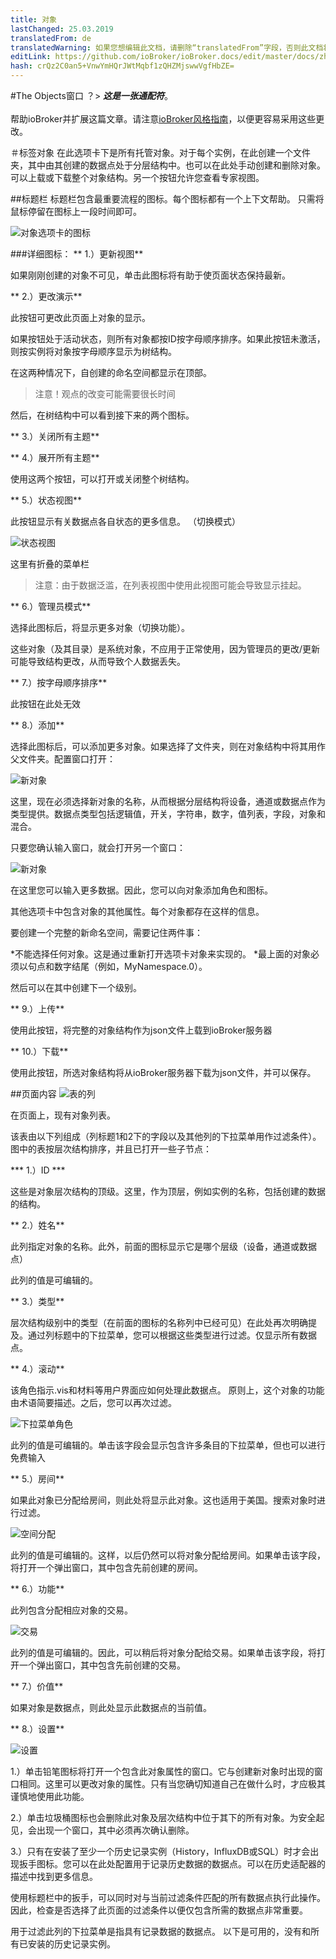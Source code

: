```yaml
---
title: 对象
lastChanged: 25.03.2019
translatedFrom: de
translatedWarning: 如果您想编辑此文档，请删除“translatedFrom”字段，否则此文档将再次自动翻译
editLink: https://github.com/ioBroker/ioBroker.docs/edit/master/docs/zh-cn/admin/objects.md
hash: crQz2C0an5+VnwYmHQrJWtMqbf1zQHZMjswwVgfHbZE=
---
```

#The Objects窗口
？&gt; ***这是一张通配符***。 <br><br>帮助ioBroker并扩展这篇文章。请注意[ioBroker风格指南](community/styleguidedoc)，以便更容易采用这些更改。

＃标签对象
在此选项卡下是所有托管对象。对于每个实例，在此创建一个文件夹，其中由其创建的数据点处于分层结构中。也可以在此处手动创建和删除对象。可以上载或下载整个对象结构。另一个按钮允许您查看专家视图。

##标题栏
标题栏包含最重要流程的图标。每个图标都有一个上下文帮助。
只需将鼠标停留在图标上一段时间即可。

![对象选项卡的图标](../../de/admin/media/ADMIN_Objekte_numbers.png)

###详细图标：
** 1.）更新视图**

如果刚刚创建的对象不可见，单击此图标将有助于使页面状态保持最新。

** 2.）更改演示**

此按钮可更改此页面上对象的显示。

如果按钮处于活动状态，则所有对象都按ID按字母顺序排序。如果此按钮未激活，则按实例将对象按字母顺序显示为树结构。

在这两种情况下，自创建的命名空间都显示在顶部。

>注意！观点的改变可能需要很长时间

然后，在树结构中可以看到接下来的两个图标。

** 3.）关闭所有主题**

** 4.）展开所有主题**

使用这两个按钮，可以打开或关闭整个树结构。

** 5.）状态视图**

此按钮显示有关数据点各自状态的更多信息。 （切换模式）

![状态视图](../../de/admin/media/ADMIN_Objekte_status_tree.png)

这里有折叠的菜单栏

>注意：由于数据泛滥，在列表视图中使用此视图可能会导致显示挂起。

** 6.）管理员模式**

选择此图标后，将显示更多对象（切换功能）。

这些对象（及其目录）是系统对象，不应用于正常使用，因为管理员的更改/更新可能导致结构更改，从而导致个人数据丢失。

** 7.）按字母顺序排序**

此按钮在此处无效

** 8.）添加**

选择此图标后，可以添加更多对象。如果选择了文件夹，则在对象结构中将其用作父文件夹。配置窗口打开：

![新对象](../../de/admin/media/ADMIN_Objekte_new_01.png)

这里，现在必须选择新对象的名称，从而根据分层结构将设备，通道或数据点作为类型提供。数据点类型包括逻辑值，开关，字符串，数字，值列表，字段，对象和混合。

只要您确认输入窗口，就会打开另一个窗口：

![新对象](../../de/admin/media/ADMIN_Objekte_new_02.png)

在这里您可以输入更多数据。因此，您可以向对象添加角色和图标。

其他选项卡中包含对象的其他属性。每个对象都存在这样的信息。

要创建一个完整的新命名空间，需要记住两件事：

*不能选择任何对象。这是通过重新打开选项卡对象来实现的。
*最上面的对象必须以句点和数字结尾（例如，MyNamespace.0）。

然后可以在其中创建下一个级别。

** 9.）上传**

使用此按钮，将完整的对象结构作为json文件上载到ioBroker服务器

** 10.）下载**

使用此按钮，所选对象结构将从ioBroker服务器下载为json文件，并可以保存。

##页面内容
![表的列](../../de/admin/media/ADMIN_Objekte_numbers02.png)

在页面上，现有对象列表。

该表由以下列组成（列标题1和2下的字段以及其他列的下拉菜单用作过滤条件）。图中的表按层次结构排序，并且已打开一些子节点：

*** 1.）ID ***

这些是对象层次结构的顶级。这里，作为顶层，例如实例的名称，包括创建的数据的结构。

** 2.）姓名**

此列指定对象的名称。此外，前面的图标显示它是哪个层级（设备，通道或数据点）

此列的值是可编辑的。

** 3.）类型**

层次结构级别中的类型（在前面的图标的名称列中已经可见）在此处再次明确提及。通过列标题中的下拉菜单，您可以根据这些类型进行过滤。仅显示所有数据点。

** 4.）滚动**

该角色指示.vis和材料等用户界面应如何处理此数据点。
原则上，这个对象的功能由术语简要描述。之后，您可以再次过滤。

![下拉菜单角色](../../de/admin/media/ADMIN_Objekte_role.png)

此列的值是可编辑的。单击该字段会显示包含许多条目的下拉菜单，但也可以进行免费输入

** 5.）房间**

如果此对象已分配给房间，则此处将显示此对象。这也适用于美国。搜索对象时进行过滤。

![空间分配](../../de/admin/media/ADMIN_Objekte_rooms.png)

此列的值是可编辑的。这样，以后仍然可以将对象分配给房间。如果单击该字段，将打开一个弹出窗口，其中包含先前创建的房间。

** 6.）功能**

此列包含分配相应对象的交易。

![交易](../../de/admin/media/ADMIN_Objekte_functions.png)

此列的值是可编辑的。因此，可以稍后将对象分配给交易。如果单击该字段，将打开一个弹出窗口，其中包含先前创建的交易。

** 7.）价值**

如果对象是数据点，则此处显示此数据点的当前值。

** 8.）设置**

![设置](../../de/admin/media/ADMIN_Objekte_numbers03.png)

1.）单击铅笔图标将打开一个包含此对象属性的窗口。它与创建新对象时出现的窗口相同。这里可以更改对象的属性。只有当您确切知道自己在做什么时，才应极其谨慎地使用此功能。

2.）单击垃圾桶图标也会删除此对象及层次结构中位于其下的所有对象。为安全起见，会出现一个窗口，其中必须再次确认删除。

3.）只有在安装了至少一个历史记录实例（History，InfluxDB或SQL）时才会出现扳手图标。您可以在此处配置用于记录历史数据的数据点。可以在历史适配器的描述中找到更多信息。

使用标题栏中的扳手，可以同时对与当前过滤条件匹配的所有数据点执行此操作。因此，检查是否选择了此页面的过滤条件以便仅包含所需的数据点非常重要。

用于过滤此列的下拉菜单是指具有记录数据的数据点。
以下是可用的，没有和所有已安装的历史记录实例。